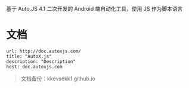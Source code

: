 基于 Auto.JS 4.1 二次开发的 Android 端自动化工具，使用 JS 作为脚本语言

# 文档

```cardlink
url: http://doc.autoxjs.com/
title: "AutoX.js"
description: "Description"
host: doc.autoxjs.com
```

> 文档备份：kkevsekk1.github.io

